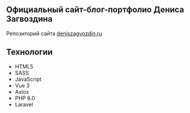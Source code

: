 ## Официальный сайт-блог-портфолио Дениса Загвоздина

Репозиторий сайта [deniszagvozdin.ru](https://deniszagvozdin.ru/)

##  Технологии

* HTML5
* SASS
* JavaScript
* Vue 3
* Axios
* PHP 8.0
* Laravel
